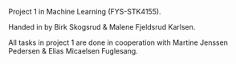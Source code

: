 Project 1 in Machine Learning (FYS-STK4155). 

Handed in by Birk Skogsrud & Malene Fjeldsrud Karlsen. 

All tasks in project 1 are done in cooperation with Martine Jenssen Pedersen & Elias Micaelsen Fuglesang.

